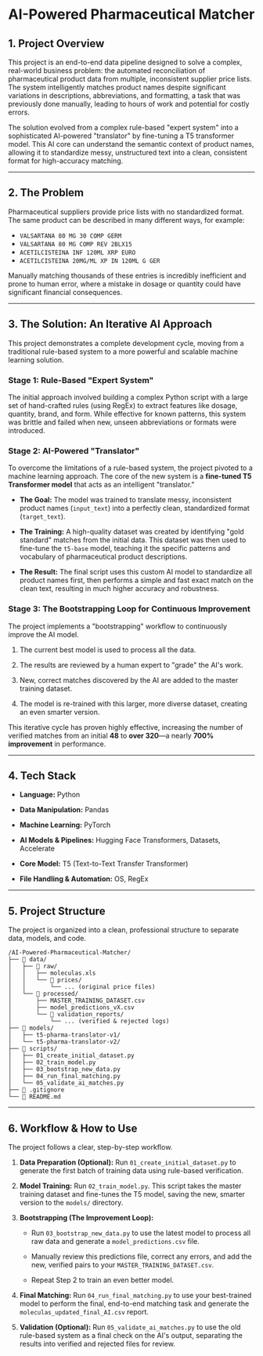 # AI-Powered Pharmaceutical Matcher

## 1. Project Overview

This project is an end-to-end data pipeline designed to solve a complex, real-world business problem: the automated reconciliation of pharmaceutical product data from multiple, inconsistent supplier price lists. The system intelligently matches product names despite significant variations in descriptions, abbreviations, and formatting, a task that was previously done manually, leading to hours of work and potential for costly errors.

The solution evolved from a complex rule-based "expert system" into a sophisticated AI-powered "translator" by fine-tuning a T5 transformer model. This AI core can understand the semantic context of product names, allowing it to standardize messy, unstructured text into a clean, consistent format for high-accuracy matching.

---

## 2. The Problem

Pharmaceutical suppliers provide price lists with no standardized format. The same product can be described in many different ways, for example:

* `VALSARTANA 80 MG 30 COMP GERM`
* `VALSARTANA 80 MG COMP REV 2BLX15`
* `ACETILCISTEINA INF 120ML XRP EURO`
* `ACETILCISTEINA 20MG/ML XP IN 120ML G GER`

Manually matching thousands of these entries is incredibly inefficient and prone to human error, where a mistake in dosage or quantity could have significant financial consequences.

---

## 3. The Solution: An Iterative AI Approach

This project demonstrates a complete development cycle, moving from a traditional rule-based system to a more powerful and scalable machine learning solution.

### Stage 1: Rule-Based "Expert System"

The initial approach involved building a complex Python script with a large set of hand-crafted rules (using RegEx) to extract features like dosage, quantity, brand, and form. While effective for known patterns, this system was brittle and failed when new, unseen abbreviations or formats were introduced.

### Stage 2: AI-Powered "Translator"

To overcome the limitations of a rule-based system, the project pivoted to a machine learning approach. The core of the new system is a **fine-tuned T5 Transformer model** that acts as an intelligent "translator."

* **The Goal:** The model was trained to translate messy, inconsistent product names (`input_text`) into a perfectly clean, standardized format (`target_text`).

* **The Training:** A high-quality dataset was created by identifying "gold standard" matches from the initial data. This dataset was then used to fine-tune the `t5-base` model, teaching it the specific patterns and vocabulary of pharmaceutical product descriptions.

* **The Result:** The final script uses this custom AI model to standardize all product names first, then performs a simple and fast exact match on the clean text, resulting in much higher accuracy and robustness.

### Stage 3: The Bootstrapping Loop for Continuous Improvement

The project implements a "bootstrapping" workflow to continuously improve the AI model.

1. The current best model is used to process all the data.

2. The results are reviewed by a human expert to "grade" the AI's work.

3. New, correct matches discovered by the AI are added to the master training dataset.

4. The model is re-trained with this larger, more diverse dataset, creating an even smarter version.

This iterative cycle has proven highly effective, increasing the number of verified matches from an initial **48** to **over 320**—a nearly **700% improvement** in performance.

---

## 4. Tech Stack

* **Language:** Python

* **Data Manipulation:** Pandas

* **Machine Learning:** PyTorch

* **AI Models & Pipelines:** Hugging Face Transformers, Datasets, Accelerate

* **Core Model:** T5 (Text-to-Text Transfer Transformer)

* **File Handling & Automation:** OS, RegEx

---

## 5. Project Structure

The project is organized into a clean, professional structure to separate data, models, and code.

```
/AI-Powered-Pharmaceutical-Matcher/
├── 📂 data/
│   ├── 📂 raw/
│   │   ├── moleculas.xls
│   │   └── 📂 prices/
│   │       └── ... (original price files)
│   └── 📂 processed/
│       ├── MASTER_TRAINING_DATASET.csv
│       ├── model_predictions_vX.csv
│       └── 📂 validation_reports/
│           └── ... (verified & rejected logs)
├── 📂 models/
│   ├── t5-pharma-translator-v1/
│   └── t5-pharma-translator-v2/
├── 📂 scripts/
│   ├── 01_create_initial_dataset.py
│   ├── 02_train_model.py
│   ├── 03_bootstrap_new_data.py
│   ├── 04_run_final_matching.py
│   └── 05_validate_ai_matches.py
├── 📄 .gitignore
└── 📄 README.md
```

---

## 6. Workflow & How to Use

The project follows a clear, step-by-step workflow.

1. **Data Preparation (Optional):** Run `01_create_initial_dataset.py` to generate the first batch of training data using rule-based verification.

2. **Model Training:** Run `02_train_model.py`. This script takes the master training dataset and fine-tunes the T5 model, saving the new, smarter version to the `models/` directory.

3. **Bootstrapping (The Improvement Loop):**

   * Run `03_bootstrap_new_data.py` to use the latest model to process all raw data and generate a `model_predictions.csv` file.

   * Manually review this predictions file, correct any errors, and add the new, verified pairs to your `MASTER_TRAINING_DATASET.csv`.

   * Repeat Step 2 to train an even better model.

4. **Final Matching:** Run `04_run_final_matching.py` to use your best-trained model to perform the final, end-to-end matching task and generate the `moleculas_updated_final_AI.csv` report.

5. **Validation (Optional):** Run `05_validate_ai_matches.py` to use the old rule-based system as a final check on the AI's output, separating the results into verified and rejected files for review.

